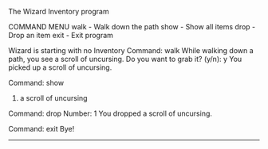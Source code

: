 The Wizard Inventory program

COMMAND MENU
walk - Walk down the path
show - Show all items
drop - Drop an item
exit - Exit program

Wizard is starting with no Inventory
Command: walk
While walking down a path, you see a scroll of uncursing.
Do you want to grab it? (y/n): y
You picked up a scroll of uncursing.

Command: show
1. a scroll of uncursing

Command: drop
Number: 1
You dropped a scroll of uncursing.

Command: exit
Bye!


---